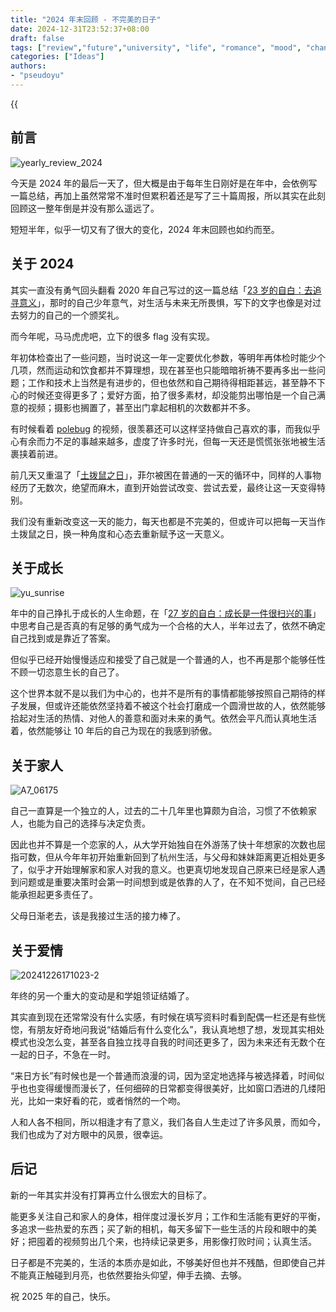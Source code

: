 ```yaml
---
title: "2024 年末回顾 - 不完美的日子"
date: 2024-12-31T23:52:37+08:00
draft: false
tags: ["review","future","university", "life", "romance", "mood", "change"]
categories: ["Ideas"]
authors:
- "pseudoyu"
---
```


{{<audio src="audios/glimpse_of_us.mp3" caption="《Glimpse of Us》" >}}

## 前言

![yearly_review_2024](https://image.pseudoyu.com/images/yearly_review_2024.png)

今天是 2024 年的最后一天了，但大概是由于每年生日刚好是在年中，会依例写一篇总结，再加上虽然常常不准时但累积着还是写了三十篇周报，所以其实在此刻回顾这一整年倒是并没有那么遥远了。

短短半年，似乎一切又有了很大的变化，2024 年末回顾也如约而至。

## 关于 2024

其实一直没有勇气回头翻看 2020 年自己写过的这一篇总结「[23 岁的自白：去追寻意义](https://www.pseudoyu.com/zh/2020/06/06/yearly_review_23/)」，那时的自己少年意气，对生活与未来无所畏惧，写下的文字也像是对过去努力的自己的一个颁奖礼。

而今年呢，马马虎虎吧，立下的很多 flag 没有实现。

年初体检查出了一些问题，当时说这一年一定要优化参数，等明年再体检时能少个几项，然而运动和饮食都并不算理想，现在甚至也只能暗暗祈祷不要再多出一些问题；工作和技术上当然是有进步的，但也依然和自己期待得相距甚远，甚至静不下心的时候还变得更多了；爱好方面，拍了很多素材，却没能剪出哪怕是一个自己满意的视频；摄影也搁置了，甚至出门拿起相机的次数都并不多。

有时候看着 [polebug](https://space.bilibili.com/58078997) 的视频，很羡慕还可以这样坚持做自己喜欢的事，而我似乎心有余而力不足的事越来越多，虚度了许多时光，但每一天还是慌慌张张地被生活裹挟着前进。

前几天又重温了「[土拨鼠之日](https://movie.douban.com/subject/1300613/)」，菲尔被困在普通的一天的循环中，同样的人事物经历了无数次，绝望而麻木，直到开始尝试改变、尝试去爱，最终让这一天变得特别。

我们没有重新改变这一天的能力，每天也都是不完美的，但或许可以把每一天当作土拨鼠之日，换一种角度和心态去重新赋予这一天意义。

## 关于成长

![yu_sunrise](https://image.pseudoyu.com/images/yu_sunrise.jpg)

年中的自己挣扎于成长的人生命题，在「[27 岁的自白：成长是一件很扫兴的事](https://www.pseudoyu.com/zh/2024/06/06/yearly_review_27/)」中思考自己是否真的有足够的勇气成为一个合格的大人，半年过去了，依然不确定自己找到或是靠近了答案。

但似乎已经开始慢慢适应和接受了自己就是一个普通的人，也不再是那个能够任性不顾一切恣意生长的自己了。

这个世界本就不是以我们为中心的，也并不是所有的事情都能够按照自己期待的样子发展，但或许还能依然坚持着不被这个社会打磨成一个圆滑世故的人，依然能够拾起对生活的热情、对他人的善意和面对未来的勇气。依然会平凡而认真地生活着，依然能够让 10 年后的自己为现在的我感到骄傲。

## 关于家人

![A7_06175](https://image.pseudoyu.com/images/A7_06175.JPG)

自己一直算是一个独立的人，过去的二十几年里也算颇为自洽，习惯了不依赖家人，也能为自己的选择与决定负责。

因此也并不算是一个恋家的人，从大学开始独自在外游荡了快十年想家的次数也屈指可数，但从今年年初开始重新回到了杭州生活，与父母和妹妹距离更近相处更多了，似乎才开始理解家和家人对我的意义。也更真切地发现自己原来已经是家人遇到问题或是重要决策时会第一时间想到或是依靠的人了，在不知不觉间，自己已经能承担起更多责任了。

父母日渐老去，该是我接过生活的接力棒了。

## 关于爱情

![20241226171023-2](https://image.pseudoyu.com/images/20241226171023-2.jpg)

年终的另一个重大的变动是和学姐领证结婚了。

其实直到现在还常常没有什么实感，有时候在填写资料时看到配偶一栏还是有些恍惚，有朋友好奇地问我说“结婚后有什么变化么”，我认真地想了想，发现其实相处模式也没怎么变，甚至各自独立找寻自我的时间还更多了，因为未来还有无数个在一起的日子，不急在一时。

“来日方长”有时候也是一个普通而浪漫的词，因为坚定地选择与被选择着，时间似乎也也变得缓慢而漫长了，任何细碎的日常都变得很美好，比如窗口洒进的几缕阳光，比如一束好看的花，或者悄然的一个吻。

人和人各不相同，所以相逢才有了意义，我们各自人生走过了许多风景，而如今，我们也成为了对方眼中的风景，很幸运。

## 后记

新的一年其实并没有打算再立什么很宏大的目标了。

能更多关注自己和家人的身体，相伴度过漫长岁月；工作和生活能有更好的平衡，多追求一些热爱的东西；买了新的相机，每天多留下一些生活的片段和眼中的美好；把囤着的视频剪出几个来，也持续记录更多，用影像打败时间；认真生活。

日子都是不完美的，生活的本质亦是如此，不够美好但也并不残酷，但即使自己并不能真正触碰到月亮，也依然要抬头仰望，伸手去摘、去够。

祝 2025 年的自己，快乐。
